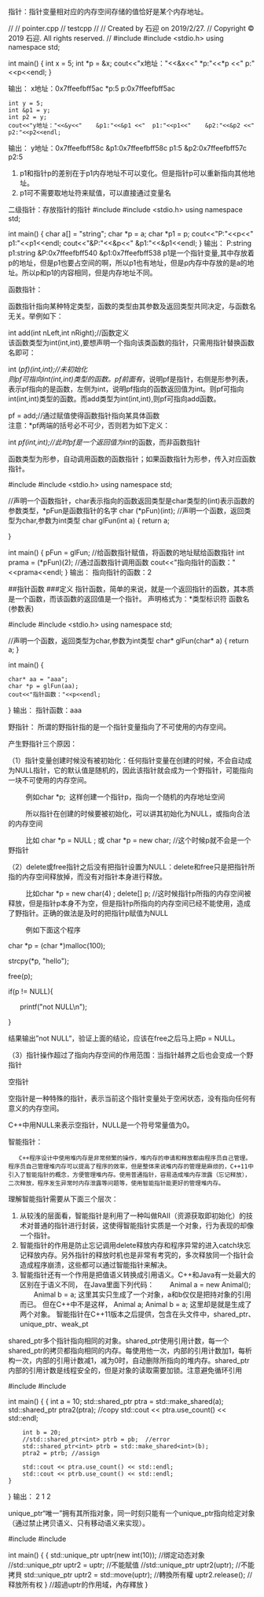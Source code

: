 指针：指针变量相对应的内存空间存储的值恰好是某个内存地址。

//
//  pointer.cpp
//  testcpp
//
//  Created by 石迎 on 2019/2/27.
//  Copyright © 2019 石迎. All rights reserved.
//
#include <iostream>
#include <stdio.h>
using namespace std;

int main()
{
    int x = 5;
    int *p = &x;
    cout<<"x地址："<<&x<<"    *p:"<<*p <<"  p:"<<p<<endl;
}

输出：
x地址：0x7ffeefbff5ac    *p:5  p:0x7ffeefbff5ac

    int y = 5;
    int &p1 = y;
    int p2 = y;
    cout<<"y地址："<<&y<<"    &p1:"<<&p1 <<"  p1:"<<p1<<"    &p2:"<<&p2 <<"  p2:"<<p2<<endl;
    
输出：
y地址：0x7ffeefbff58c    &p1:0x7ffeefbff58c  p1:5    &p2:0x7ffeefbff57c  p2:5
1. p1和指针p的差别在于p1内存地址不可以变化。但是指针p可以重新指向其他地址。
2. p1可不需要取地址符来赋值，可以直接通过变量名

二级指针：存放指针的指针
#include <iostream>
#include <stdio.h>
using namespace std;

int main()
{
    char a[] = "string";
    char *p = a;
    char *p1 = p;
    cout<<"P:"<<p<<"  p1:"<<p1<<endl;
    cout<<"&P:"<<&p<<"  &p1:"<<&p1<<endl;
}
输出：
P:string  p1:string
&P:0x7ffeefbff540  &p1:0x7ffeefbff538
p1是一个指针变量,其中存放着p的地址，但是p1也要占空间的啊，所以p1也有地址，但是p内存中存放的是a的地址。所以p和p1的内容相同，但是内存地址不同。

函数指针：

函数指针指向某种特定类型，函数的类型由其参数及返回类型共同决定，与函数名无关。举例如下：

int add(int nLeft,int nRight);//函数定义  
 该函数类型为int(int,int),要想声明一个指向该类函数的指针，只需用指针替换函数名即可：

int (*pf)(int,int);//未初始化  
  则pf可指向int(int,int)类型的函数。pf前面有*，说明pf是指针，右侧是形参列表，表示pf指向的是函数，左侧为int，说明pf指向的函数返回值为int。则pf可指向int(int,int)类型的函数。而add类型为int(int,int),则pf可指向add函数。

pf = add;//通过赋值使得函数指针指向某具体函数  
  注意：*pf两端的括号必不可少，否则若为如下定义：

int *pf(int,int);//此时pf是一个返回值为int*的函数，而非函数指针 

函数类型为形参，自动调用函数的函数指针；如果函数指针为形参，传入对应函数指针。

#include <iostream>
#include <stdio.h>
using namespace std;

//声明一个函数指针，char表示指向的函数返回类型是char类型的(int)表示函数的参数类型，*pFun是函数指针的名字
char (*pFun)(int);
//声明一个函数，返回类型为char,参数为int类型
char glFun(int a)
{
    return a;
    
}

int main()
{
    pFun = glFun; //给函数指针赋值，将函数的地址赋给函数指针
    int prama =  (*pFun)(2); //通过函数指针调用函数
    cout<<"指向指针的函数："<<prama<<endl;
}
输出：
指向指针的函数：2

##指针函数
###定义
指针函数，简单的来说，就是一个返回指针的函数，其本质是一个函数，而该函数的返回值是一个指针。
声明格式为：*类型标识符 函数名(参数表)

#include <iostream>
#include <stdio.h>
using namespace std;

//声明一个函数，返回类型为char,参数为int类型
char* glFun(char* a)
{
    return a;
}

int main()
{

    char* aa = "aaa";
    char *p = glFun(aa);
    cout<<"指针函数："<<p<<endl;
}
输出：
指针函数：aaa


野指针：
所谓的野指针指的是一个指针变量指向了不可使用的内存空间。

产生野指针三个原因：

（1）指针变量创建时候没有被初始化：任何指针变量在创建的时候，不会自动成为NULL指针，它的默认值是随机的，因此该指针就会成为一个野指针，可能指向一块不可使用的内存空间。

         例如char *p;  这样创建一个指针p，指向一个随机的内存地址空间

         所以指针在创建的时候要被初始化，可以讲其初始化为NULL，或指向合法的内存空间

         比如 char *p = NULL ; 或 char *p = new char; //这个时候p就不会是一个野指针

（2）delete或free指针之后没有把指针设置为NULL：delete和free只是把指针所指的内存空间释放掉，而没有对指针本身进行释放。

         比如char *p = new char(4) ; delete[] p; //这时候指针p所指的内存空间被释放，但是指针p本身不为空，但是指针p所指向的内存空间已经不能使用，造成了野指针。正确的做法是及时的把指针p赋值为NULL

         例如下面这个程序

char *p = (char *)malloc(100);

strcpy(*p, "hello");

free(p);

if(p != NULL){

      printf("not NULL\n");

}

结果输出”not NULL“，验证上面的结论，应该在free之后马上把p = NULL。

（3）指针操作超过了指向内存空间的作用范围：当指针越界之后也会变成一个野指针


 空指针

空指针是一种特殊的指针，表示当前这个指针变量处于空闲状态，没有指向任何有意义的内存空间。

C++中用NULL来表示空指针，NULL是一个符号常量值为0。


智能指针：

       C++程序设计中使用堆内存是非常频繁的操作，堆内存的申请和释放都由程序员自己管理。程序员自己管理堆内存可以提高了程序的效率，但是整体来说堆内存的管理是麻烦的，C++11中引入了智能指针的概念，方便管理堆内存。使用普通指针，容易造成堆内存泄露（忘记释放），二次释放，程序发生异常时内存泄露等问题等，使用智能指针能更好的管理堆内存。

理解智能指针需要从下面三个层次：

1. 从较浅的层面看，智能指针是利用了一种叫做RAII（资源获取即初始化）的技术对普通的指针进行封装，这使得智能指针实质是一个对象，行为表现的却像一个指针。
2. 智能指针的作用是防止忘记调用delete释放内存和程序异常的进入catch块忘记释放内存。另外指针的释放时机也是非常有考究的，多次释放同一个指针会造成程序崩溃，这些都可以通过智能指针来解决。
3. 智能指针还有一个作用是把值语义转换成引用语义。C++和Java有一处最大的区别在于语义不同，
在Java里面下列代码：
　　Animal a = new Animal();
　　Animal b = a;
   这里其实只生成了一个对象，a和b仅仅是把持对象的引用而已。
   但在C++中不是这样，
    Animal a;
    Animal b = a;
    这里却是就是生成了两个对象。
智能指针在C++11版本之后提供，包含在头文件<memory>中，shared_ptr、unique_ptr、weak_pt
    
shared_ptr多个指针指向相同的对象。shared_ptr使用引用计数，每一个shared_ptr的拷贝都指向相同的内存。每使用他一次，内部的引用计数加1，每析构一次，内部的引用计数减1，减为0时，自动删除所指向的堆内存。shared_ptr内部的引用计数是线程安全的，但是对象的读取需要加锁。注意避免循环引用

#include <iostream>
#include <memory>

int main() {
    {
        int a = 10;
        std::shared_ptr<int> ptra = std::make_shared<int>(a);
        std::shared_ptr<int> ptra2(ptra); //copy
        std::cout << ptra.use_count() << std::endl;
        
        int b = 20;
        //std::shared_ptr<int> ptrb = pb;  //error
        std::shared_ptr<int> ptrb = std::make_shared<int>(b);
        ptra2 = ptrb; //assign
        
        std::cout << ptra.use_count() << std::endl;
        std::cout << ptrb.use_count() << std::endl;
    }
}
输出：
2
1
2

unique_ptr“唯一”拥有其所指对象，同一时刻只能有一个unique_ptr指向给定对象（通过禁止拷贝语义、只有移动语义来实现）。

#include <iostream>
#include <memory>

int main() {
    {
        std::unique_ptr<int> uptr(new int(10));  //绑定动态对象
        //std::unique_ptr<int> uptr2 = uptr;  //不能賦值
        //std::unique_ptr<int> uptr2(uptr);  //不能拷貝
        std::unique_ptr<int> uptr2 = std::move(uptr); //轉換所有權
        uptr2.release(); //释放所有权
    }
    //超過uptr的作用域，內存釋放
}
